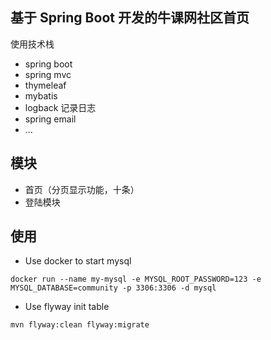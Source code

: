 ## 基于 Spring Boot 开发的牛课网社区首页
使用技术栈
- spring boot 
- spring mvc
- thymeleaf
- mybatis
- logback 记录日志
- spring email
- ...

## 模块

- 首页（分页显示功能，十条）
- 登陆模块
   

## 使用

- Use docker to start mysql
```
docker run --name my-mysql -e MYSQL_ROOT_PASSWORD=123 -e MYSQL_DATABASE=community -p 3306:3306 -d mysql
```

- Use flyway init table
```
mvn flyway:clean flyway:migrate
```
